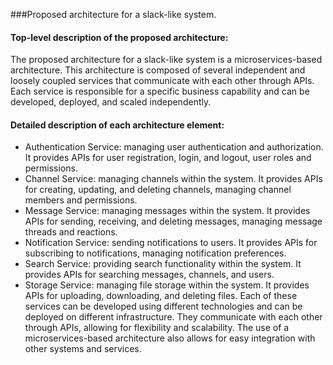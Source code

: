 ###Proposed architecture for a slack-like system.

#### Top-level description of the proposed architecture:
The proposed architecture for a slack-like system is a microservices-based architecture. This architecture is composed of several independent and loosely coupled services that communicate with each other through APIs. 
Each service is responsible for a specific business capability and can be developed, deployed, and scaled independently.

#### Detailed description of each architecture element:
- Authentication Service: managing user authentication and authorization. It provides APIs for user registration, login, and logout, user roles and permissions.
- Channel Service: managing channels within the system. It provides APIs for creating, updating, and deleting channels, managing channel members and permissions.
- Message Service: managing messages within the system. It provides APIs for sending, receiving, and deleting messages, managing message threads and reactions.
- Notification Service: sending notifications to users. It provides APIs for subscribing to notifications, managing notification preferences.
- Search Service: providing search functionality within the system. It provides APIs for searching messages, channels, and users.
- Storage Service: managing file storage within the system. It provides APIs for uploading, downloading, and deleting files.
Each of these services can be developed using different technologies and can be deployed on different infrastructure.
They communicate with each other through APIs, allowing for flexibility and scalability.
The use of a microservices-based architecture also allows for easy integration with other systems and services.
